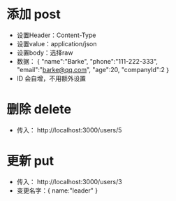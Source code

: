 # 添加 post
* 设置Header：Content-Type
* 设置value：application/json
* 设置body：选择raw
* 数据：
{
    "name":"Barke",
    "phone":"111-222-333",
    "email":"barke@qq.com",
    "age":20,
    "companyId":2
｝
* ID 会自增，不用额外设置


# 删除 delete
* 传入： http://localhost:3000/users/5

# 更新 put
* 传入： http://localhost:3000/users/3
* 变更名字：{
    name:"leader"
}

# 

